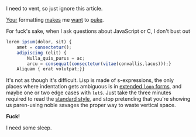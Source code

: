 I need to vent, so just ignore this article.

[Your](http://stackoverflow.com/questions/10381438/lisp-removing-an-element-from-a-list-with-nested-lists) formatting [makes](http://stackoverflow.com/questions/10220939/clisp-reversing-a-simple-list) me [want](http://stackoverflow.com/questions/10368407/emacs-syntax-highlighting-of-nested-regular-expressions) to [puke](http://stackoverflow.com/questions/10304726/how-would-one-merge-two-strings-that-are-ordered-alphabetically-in-lisp-using-re).

For fuck's sake, when I ask questions about JavaScript or C, I don't bust out

```javascript
lorem ipsum(dolor, sit) { 
    amet = consectetur(); 
    adipiscing (elit) {
        Nulla_quis_purus = ac;
        arcu = consequat(consectetur(vitae(convallis,lacus)));}
    Aliquam { erat volutpat;}}
```

It's not as though it's difficult. Lisp is made of s-expressions, the only places where indentation gets ambiguous is in [extended `loop` forms](https://github.com/slyrus/cl-typesetting/blob/master/tables.lisp#L168), and maybe one or two edge cases with `let`s. Just take the three minutes required to read the [standard style](http://dept-info.labri.u-bordeaux.fr/~idurand/enseignement/PFS/Common/Strandh-Tutorial/indentation.html), and stop pretending that you're showing us paren-using noble savages the proper way to waste vertical space.

**Fuck!**

I need some sleep.
